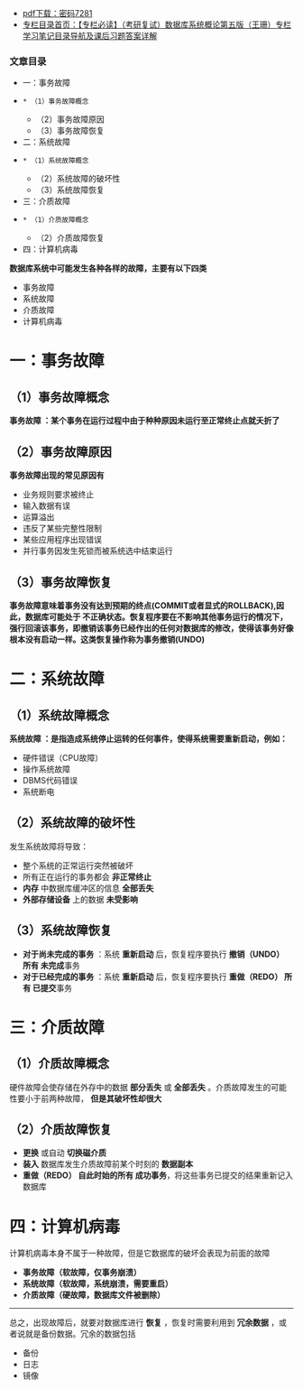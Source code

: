   * [pdf下载：密码7281](https://url18.ctfile.com/f/22722418-803434693-77fa8b)
  * [专栏目录首页：【专栏必读】（考研复试）数据库系统概论第五版（王珊）专栏学习笔记目录导航及课后习题答案详解](https://blog.csdn.net/qq_39183034/article/details/122771126)

### 文章目录

  * 一：事务故障
  *     * （1）事务故障概念
    * （2）事务故障原因
    * （3）事务故障恢复
  * 二：系统故障
  *     * （1）系统故障概念
    * （2）系统故障的破坏性
    * （3）系统故障恢复
  * 三：介质故障
  *     * （1）介质故障概念
    * （2）介质故障恢复
  * 四：计算机病毒

**数据库系统中可能发生各种各样的故障，主要有以下四类**

  * 事务故障
  * 系统故障
  * 介质故障
  * 计算机病毒

# 一：事务故障

## （1）事务故障概念

**事务故障 ：某个事务在运行过程中由于种种原因未运行至正常终止点就夭折了**

## （2）事务故障原因

**事务故障出现的常见原因有**

  * 业务规则要求被终止
  * 输入数据有误
  * 运算溢出
  * 违反了某些完整性限制
  * 某些应用程序出现错误
  * 并行事务因发生死锁而被系统选中结束运行

## （3）事务故障恢复

**事务故障意味着事务没有达到预期的终点(COMMIT或者显式的ROLLBACK),因此，数据库可能处于
不正确状态。恢复程序要在不影响其他事务运行的情况下，强行回滚该事务，即撤销该事务已经作出的任何对数据库的修改，使得该事务好像根本没有启动一样。这类恢复操作称为事务撤销(UNDO)**

# 二：系统故障

## （1）系统故障概念

**系统故障 ：是指造成系统停止运转的任何事件，使得系统需要重新启动，例如：**

  * 硬件错误（CPU故障）
  * 操作系统故障
  * DBMS代码错误
  * 系统断电

## （2）系统故障的破坏性

发生系统故障将导致：

  * 整个系统的正常运行突然被破坏
  * 所有正在运行的事务都会 **非正常终止**
  *  **内存** 中数据库缓冲区的信息 **全部丢失**
  *  **外部存储设备** 上的数据 **未受影响**

## （3）系统故障恢复

  * **对于尚未完成的事务** ：系统 **重新启动** 后，恢复程序要执行 **撤销（UNDO） **所有** 未完成**事务
  *  **对于已经完成的事务** ：系统 **重新启动** 后，恢复程序要执行 **重做（REDO） **所有** 已提交**事务

# 三：介质故障

## （1）介质故障概念

硬件故障会使存储在外存中的数据 **部分丢失** 或 **全部丢失** 。介质故障发生的可能性要小于前两种故障， **但是其破坏性却很大**

## （2）介质故障恢复

  * **更换** 或自动 **切换磁介质**
  *  **装入** 数据库发生介质故障前某个时刻的 **数据副本**
  *  **重做（REDO） **自此时始的所有** 成功事务**，将这些事务已提交的结果重新记入数据库

# 四：计算机病毒

计算机病毒本身不属于一种故障，但是它数据库的破坏会表现为前面的故障

  * **事务故障（软故障，仅事务崩溃）**
  *  **系统故障（软故障，系统崩溃，需要重启）**
  *  **介质故障（硬故障，数据库文件被删除）**

* * *

总之，出现故障后，就要对数据库进行 **恢复** ，恢复时需要利用到 **冗余数据** ，或者说就是备份数据。冗余的数据包括

  * 备份
  * 日志
  * 镜像

